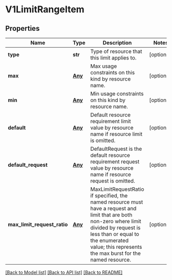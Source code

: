 # V1LimitRangeItem

## Properties
Name | Type | Description | Notes
------------ | ------------- | ------------- | -------------
**type** | **str** | Type of resource that this limit applies to. | [optional] 
**max** | [**Any**](Any.md) | Max usage constraints on this kind by resource name. | [optional] 
**min** | [**Any**](Any.md) | Min usage constraints on this kind by resource name. | [optional] 
**default** | [**Any**](Any.md) | Default resource requirement limit value by resource name if resource limit is omitted. | [optional] 
**default_request** | [**Any**](Any.md) | DefaultRequest is the default resource requirement request value by resource name if resource request is omitted. | [optional] 
**max_limit_request_ratio** | [**Any**](Any.md) | MaxLimitRequestRatio if specified, the named resource must have a request and limit that are both non-zero where limit divided by request is less than or equal to the enumerated value; this represents the max burst for the named resource. | [optional] 

[[Back to Model list]](../README.md#documentation-for-models) [[Back to API list]](../README.md#documentation-for-api-endpoints) [[Back to README]](../README.md)


